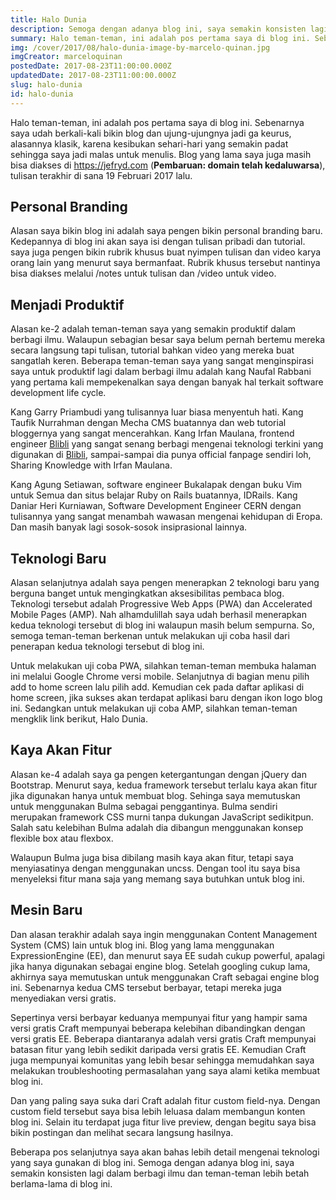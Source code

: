 ```yaml
---
title: Halo Dunia
description: Semoga dengan adanya blog ini, saya semakin konsisten lagi dalam berbagi ilmu dan teman-teman lebih betah berlama-lama di blog ini.
summary: Halo teman-teman, ini adalah pos pertama saya di blog ini. Sebenarnya saya udah berkali-kali bikin blog dan ujung-ujungnya jadi ga keurus, alasannya klasik, karena kesibukan sehari-hari yang semakin padat sehingga saya jadi malas untuk menulis.
img: /cover/2017/08/halo-dunia-image-by-marcelo-quinan.jpg
imgCreator: marceloquinan
postedDate: 2017-08-23T11:00:00.000Z
updatedDate: 2017-08-23T11:00:00.000Z
slug: halo-dunia
id: halo-dunia
---
```


Halo teman-teman, ini adalah pos pertama saya di blog ini. Sebenarnya saya udah berkali-kali bikin blog dan ujung-ujungnya jadi ga keurus, alasannya klasik, karena kesibukan sehari-hari yang semakin padat sehingga saya jadi malas untuk menulis. Blog yang lama saya juga masih bisa diakses di https://jefryd.com (**Pembaruan: domain telah kedaluwarsa**), tulisan terakhir di sana 19 Februari 2017 lalu.

## Personal Branding
Alasan saya bikin blog ini adalah saya pengen bikin personal branding baru. Kedepannya di blog ini akan saya isi dengan tulisan pribadi dan tutorial. saya juga pengen bikin rubrik khusus buat nyimpen tulisan dan video karya orang lain yang menurut saya bermanfaat. Rubrik khusus tersebut nantinya bisa diakses melalui /notes untuk tulisan dan /video untuk video.

## Menjadi Produktif
Alasan ke-2 adalah teman-teman saya yang semakin produktif dalam berbagi ilmu. Walaupun sebagian besar saya belum pernah bertemu mereka secara langsung tapi tulisan, tutorial bahkan video yang mereka buat sangatlah keren. Beberapa teman-teman saya yang sangat menginspirasi saya untuk produktif lagi dalam berbagi ilmu adalah kang Naufal Rabbani yang pertama kali mempekenalkan saya dengan banyak hal terkait software development life cycle.

Kang Garry Priambudi yang tulisannya luar biasa menyentuh hati. Kang Taufik Nurrahman dengan Mecha CMS buatannya dan web tutorial bloggernya yang sangat mencerahkan. Kang Irfan Maulana, frontend engineer [Blibli](https://www.blibli.com) yang sangat senang berbagi mengenai teknologi terkini yang digunakan di [Blibli](https://www.blibli.com), sampai-sampai dia punya official fanpage sendiri loh, Sharing Knowledge with Irfan Maulana.

Kang Agung Setiawan, software engineer Bukalapak dengan buku Vim untuk Semua dan situs belajar Ruby on Rails buatannya, IDRails. Kang Daniar Heri Kurniawan, Software Development Engineer CERN dengan tulisannya yang sangat menambah wawasan mengenai kehidupan di Eropa. Dan masih banyak lagi sosok-sosok insiprasional lainnya.

## Teknologi Baru
Alasan selanjutnya adalah saya pengen menerapkan 2 teknologi baru yang berguna banget untuk mengingkatkan aksesibilitas pembaca blog. Teknologi tersebut adalah Progressive Web Apps (PWA) dan Accelerated Mobile Pages (AMP). Nah alhamdulillah saya udah berhasil menerapkan kedua teknologi tersebut di blog ini walaupun masih belum sempurna. So, semoga teman-teman berkenan untuk melakukan uji coba hasil dari penerapan kedua teknologi tersebut di blog ini.

Untuk melakukan uji coba PWA, silahkan teman-teman membuka halaman ini melalui Google Chrome versi mobile. Selanjutnya di bagian menu pilih add to home screen lalu pilih add. Kemudian cek pada daftar aplikasi di home screen, jika sukses akan terdapat aplikasi baru dengan ikon logo blog ini. Sedangkan untuk melakukan uji coba AMP, silahkan teman-teman mengklik link berikut, Halo Dunia.

<app-img src="/content/2017/08/add-to-home-screen-image-by-jefrydco.jpg" alt="Add to home screen" />

## Kaya Akan Fitur
Alasan ke-4 adalah saya ga pengen ketergantungan dengan jQuery dan Bootstrap. Menurut saya, kedua framework tersebut terlalu kaya akan fitur jika digunakan hanya untuk membuat blog. Sehinga saya memutuskan untuk menggunakan Bulma sebagai penggantinya. Bulma sendiri merupakan framework CSS murni tanpa dukungan JavaScript sedikitpun. Salah satu kelebihan Bulma adalah dia dibangun menggunakan konsep flexible box atau flexbox.

Walaupun Bulma juga bisa dibilang masih kaya akan fitur, tetapi saya menyiasatinya dengan menggunakan uncss. Dengan tool itu saya bisa menyeleksi fitur mana saja yang memang saya butuhkan untuk blog ini.

## Mesin Baru
Dan alasan terakhir adalah saya ingin menggunakan Content Management System (CMS) lain untuk blog ini. Blog yang lama menggunakan ExpressionEngine (EE), dan menurut saya EE sudah cukup powerful, apalagi jika hanya digunakan sebagai engine blog. Setelah googling cukup lama, akhirnya saya memutuskan untuk menggunakan Craft sebagai engine blog ini. Sebenarnya kedua CMS tersebut berbayar, tetapi mereka juga menyediakan versi gratis.

Sepertinya versi berbayar keduanya mempunyai fitur yang hampir sama versi gratis Craft mempunyai beberapa kelebihan dibandingkan dengan versi gratis EE. Beberapa diantaranya adalah versi gratis Craft mempunyai batasan fitur yang lebih sedikit daripada versi gratis EE. Kemudian Craft juga mempunyai komunitas yang lebih besar sehingga memudahkan saya melakukan troubleshooting permasalahan yang saya alami ketika membuat blog ini.

Dan yang paling saya suka dari Craft adalah fitur custom field-nya. Dengan custom field tersebut saya bisa lebih leluasa dalam membangun konten blog ini. Selain itu terdapat juga fitur live preview, dengan begitu saya bisa bikin postingan dan melihat secara langsung hasilnya.

<app-img src="/content/2017/08/live-preview-image-by-jefrydco.jpg" alt="Live preview" />

Beberapa pos selanjutnya saya akan bahas lebih detail mengenai teknologi yang saya gunakan di blog ini. Semoga dengan adanya blog ini, saya semakin konsisten lagi dalam berbagi ilmu dan teman-teman lebih betah berlama-lama di blog ini.
